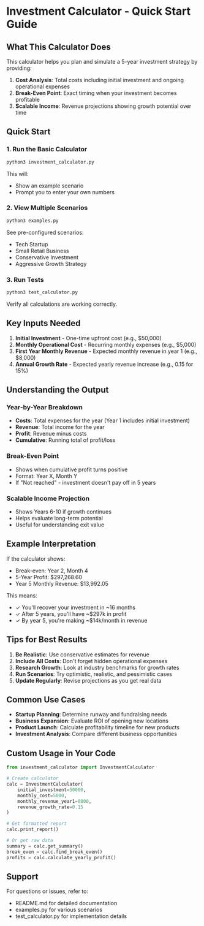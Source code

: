 # Investment Calculator - Quick Start Guide

## What This Calculator Does

This calculator helps you plan and simulate a 5-year investment strategy by providing:

1. **Cost Analysis**: Total costs including initial investment and ongoing operational expenses
2. **Break-Even Point**: Exact timing when your investment becomes profitable
3. **Scalable Income**: Revenue projections showing growth potential over time

## Quick Start

### 1. Run the Basic Calculator

```bash
python3 investment_calculator.py
```

This will:
- Show an example scenario
- Prompt you to enter your own numbers

### 2. View Multiple Scenarios

```bash
python3 examples.py
```

See pre-configured scenarios:
- Tech Startup
- Small Retail Business  
- Conservative Investment
- Aggressive Growth Strategy

### 3. Run Tests

```bash
python3 test_calculator.py
```

Verify all calculations are working correctly.

## Key Inputs Needed

1. **Initial Investment** - One-time upfront cost (e.g., $50,000)
2. **Monthly Operational Cost** - Recurring monthly expenses (e.g., $5,000)
3. **First Year Monthly Revenue** - Expected monthly revenue in year 1 (e.g., $8,000)
4. **Annual Growth Rate** - Expected yearly revenue increase (e.g., 0.15 for 15%)

## Understanding the Output

### Year-by-Year Breakdown
- **Costs**: Total expenses for the year (Year 1 includes initial investment)
- **Revenue**: Total income for the year
- **Profit**: Revenue minus costs
- **Cumulative**: Running total of profit/loss

### Break-Even Point
- Shows when cumulative profit turns positive
- Format: Year X, Month Y
- If "Not reached" - investment doesn't pay off in 5 years

### Scalable Income Projection
- Shows Years 6-10 if growth continues
- Helps evaluate long-term potential
- Useful for understanding exit value

## Example Interpretation

If the calculator shows:
- Break-even: Year 2, Month 4
- 5-Year Profit: $297,268.60
- Year 5 Monthly Revenue: $13,992.05

This means:
- ✓ You'll recover your investment in ~16 months
- ✓ After 5 years, you'll have ~$297k in profit
- ✓ By year 5, you're making ~$14k/month in revenue

## Tips for Best Results

1. **Be Realistic**: Use conservative estimates for revenue
2. **Include All Costs**: Don't forget hidden operational expenses
3. **Research Growth**: Look at industry benchmarks for growth rates
4. **Run Scenarios**: Try optimistic, realistic, and pessimistic cases
5. **Update Regularly**: Revise projections as you get real data

## Common Use Cases

- **Startup Planning**: Determine runway and fundraising needs
- **Business Expansion**: Evaluate ROI of opening new locations
- **Product Launch**: Calculate profitability timeline for new products
- **Investment Analysis**: Compare different business opportunities

## Custom Usage in Your Code

```python
from investment_calculator import InvestmentCalculator

# Create calculator
calc = InvestmentCalculator(
    initial_investment=50000,
    monthly_cost=5000,
    monthly_revenue_year1=8000,
    revenue_growth_rate=0.15
)

# Get formatted report
calc.print_report()

# Or get raw data
summary = calc.get_summary()
break_even = calc.find_break_even()
profits = calc.calculate_yearly_profit()
```

## Support

For questions or issues, refer to:
- README.md for detailed documentation
- examples.py for various scenarios
- test_calculator.py for implementation details
